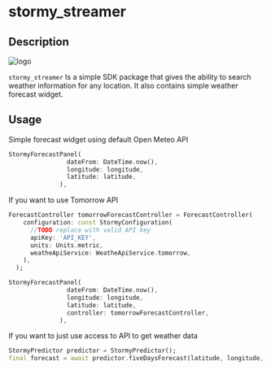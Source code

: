 # stormy_streamer

## Description

![logo](https://github.com/Brazol/stormy_streamer/assets/5622717/7d1ade60-709c-4d0b-aa12-e57eacb2cc58)

`stormy_streamer` Is a simple SDK package that gives the ability to search weather information for any location. It also contains simple weather forecast widget.

## Usage

Simple forecast widget using default Open Meteo API

```dart
StormyForecastPanel(
                dateFrom: DateTime.now(),
                longitude: longitude,
                latitude: latitude,
              ),
```

If you want to use Tomorrow API

```dart
ForecastController tomorrowForecastController = ForecastController(
    configuration: const StormyConfiguration(
      //TODO replace with valid API key
      apiKey: 'API_KEY',
      units: Units.metric,
      weatheApiService: WeatheApiService.tomorrow,
    ),
  );

StormyForecastPanel(
                dateFrom: DateTime.now(),
                longitude: longitude,
                latitude: latitude,
                controller: tomorrowForecastController,
              ),
```

If you want to just use access to API to get weather data

```dart
StormyPredictor predictor = StormyPredictor();
final forecast = await predictor.fiveDaysForecast(latitude, longitude, DateTime.now());
```
